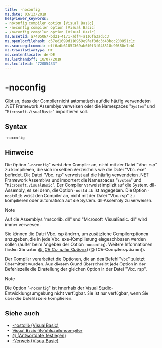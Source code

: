 ```yaml
---
title: -noconfig
ms.date: 03/13/2018
helpviewer_keywords:
- noconfig compiler option [Visual Basic]
- -noconfig compiler option [Visual Basic]
- /noconfig compiler option [Visual Basic]
ms.assetid: a7405067-bd21-4171-adf4-a126fa3ad6c3
ms.openlocfilehash: c57ed1699d110959e9faf3dc3d43bcc200851c1c
ms.sourcegitcommit: eff6adb61852369ab690f3f047818c90580e7eb1
ms.translationtype: MT
ms.contentlocale: de-DE
ms.lasthandoff: 10/07/2019
ms.locfileid: "72005433"
---
```

# <a name="-noconfig"></a>-noconfig
Gibt an, dass der Compiler nicht automatisch auf die häufig verwendeten .NET Framework Assemblys verweisen oder die Namespaces "`System`" und "`Microsoft.VisualBasic`" importieren soll.  
  
## <a name="syntax"></a>Syntax  
  
```console  
-noconfig  
```  
  
## <a name="remarks"></a>Hinweise  
 Die Option "`-noconfig`" weist den Compiler an, nicht mit der Datei "Vbc. rsp" zu kompilieren, die sich im selben Verzeichnis wie die Datei "Vbc. exe" befindet. Die Datei "Vbc. rsp" verweist auf die häufig verwendeten .NET Framework Assemblys und importiert die Namespaces "`System`" und "`Microsoft.VisualBasic`". Der Compiler verweist implizit auf die System. dll-Assembly, es sei denn, die Option `-nostdlib` ist angegeben. Die Option `-nostdlib` weist den Compiler an, nicht mit der Datei "Vbc. rsp" zu kompilieren oder automatisch auf die System. dll-Assembly zu verweisen.  
  
> [!NOTE]
> Auf die Assemblys "mscorlib. dll" und "Microsoft. VisualBasic. dll" wird immer verwiesen.  
  
 Sie können die Datei Vbc. rsp ändern, um zusätzliche Compileroptionen anzugeben, die in jede Vbc. exe-Kompilierung eingeschlossen werden sollen (außer beim Angeben der Option `-noconfig`). Weitere Informationen finden Sie unter [@ (C# Compiler Options)](../../../visual-basic/reference/command-line-compiler/specify-response-file.md) (@ [C#-Compileroptionen]).  
  
 Der Compiler verarbeitet die Optionen, die an den Befehl "`vbc`" zuletzt übermittelt wurden. Aus diesem Grund überschreibt jede Option in der Befehlszeile die Einstellung der gleichen Option in der Datei "Vbc. rsp".  
  
> [!NOTE]
> Die Option "`-noconfig`" ist innerhalb der Visual Studio-Entwicklungsumgebung nicht verfügbar. Sie ist nur verfügbar, wenn Sie über die Befehlszeile kompilieren.  
  
## <a name="see-also"></a>Siehe auch

- [-nostdlib (Visual Basic)](../../../visual-basic/reference/command-line-compiler/nostdlib.md)
- [Visual Basic-Befehlszeilencompiler](../../../visual-basic/reference/command-line-compiler/index.md)
- [@ (Antwortdatei festlegen)](../../../visual-basic/reference/command-line-compiler/specify-response-file.md)
- [-Verweis (Visual Basic)](../../../visual-basic/reference/command-line-compiler/reference.md)
